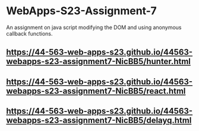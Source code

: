 # WebApps-S23-Assignment-7
An assignment on java script modifying the DOM and using anonymous callback functions.

https://44-563-web-apps-s23.github.io/44563-webapps-s23-assignment7-NicBB5/hunter.html
---
https://44-563-web-apps-s23.github.io/44563-webapps-s23-assignment7-NicBB5/react.html
---
https://44-563-web-apps-s23.github.io/44563-webapps-s23-assignment7-NicBB5/delayq.html
---
